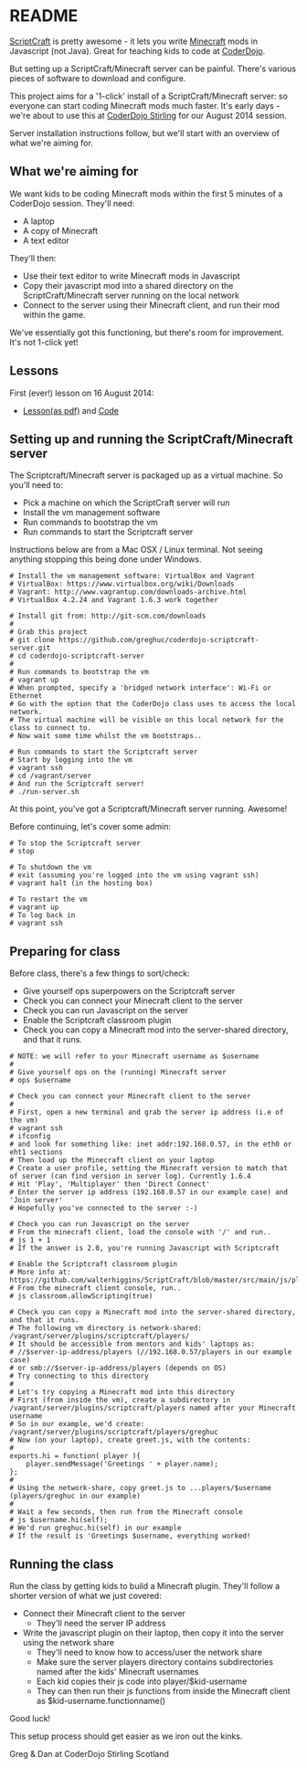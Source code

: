 # README

[ScriptCraft](https://github.com/walterhiggins/ScriptCraft) is pretty awesome - it lets you write [Minecraft](https://minecraft.net) mods in Javascript (not Java). Great for teaching kids to code at [CoderDojo](http://coderdojo.com).


But setting up a ScriptCraft/Minecraft server can be painful. There's various pieces of software to download and configure.

This project aims for a '1-click' install of a ScriptCraft/Minecraft server: so everyone can start coding Minecraft mods much faster. It's early days - we're about to use this at [CoderDojo Stirling](http://coderdojoscotland.com/clubs/stirling) for our August 2014 session.

Server installation instructions follow, but we'll start with an overview of what we're aiming for.


## What we're aiming for

We want kids to be coding Minecraft mods within the first 5 minutes of a CoderDojo session. They'll need:

* A laptop
* A copy of Minecraft
* A text editor

They'll then:

* Use their text editor to write Minecraft mods in Javascript
* Copy their javascript mod into a shared directory on the ScriptCraft/Minecraft server running on the local network
* Connect to the server using their Minecraft client, and run their mod within the game.

We've essentially got this functioning, but there's room for improvement. It's not 1-click yet!

## Lessons

First (ever!) lesson on 16 August 2014:
* [Lesson](https://github.com/greghuc/coderdojo-scriptcraft-server/blob/write-kids-script/docs/lesson1/lesson.md)[(as pdf)](https://github.com/greghuc/coderdojo-scriptcraft-server/blob/write-kids-script/docs/lesson1/lesson1.pdf?raw=true) and [Code](https://github.com/greghuc/coderdojo-scriptcraft-server/blob/write-kids-script/docs/lesson1/lessons.js)

## Setting up and running the ScriptCraft/Minecraft server

The Scriptcraft/Minecraft server is packaged up as a virtual machine. So you'll need to:

* Pick a machine on which the ScriptCraft server will run
* Install the vm management software
* Run commands to bootstrap the vm
* Run commands to start the Scriptcraft server

Instructions below are from a Mac OSX / Linux terminal. Not seeing anything stopping this being done under Windows.

```
# Install the vm management software: VirtualBox and Vagrant
# VirtualBox: https://www.virtualbox.org/wiki/Downloads
# Vagrant: http://www.vagrantup.com/downloads-archive.html
# VirtualBox 4.2.24 and Vagrant 1.6.3 work together

# Install git from: http://git-scm.com/downloads
#
# Grab this project
# git clone https://github.com/greghuc/coderdojo-scriptcraft-server.git
# cd coderdojo-scriptcraft-server
#
# Run commands to bootstrap the vm
# vagrant up
# When prompted, specify a 'bridged network interface': Wi-Fi or Ethernet
# Go with the option that the CoderDojo class uses to access the local network.
# The virtual machine will be visible on this local network for the class to connect to.
# Now wait some time whilst the vm bootstraps..

# Run commands to start the Scriptcraft server
# Start by logging into the vm
# vagrant ssh
# cd /vagrant/server
# And run the Scriptcraft server!
# ./run-server.sh
```

At this point, you've got a Scriptcraft/Minecraft server running. Awesome!

Before continuing, let's cover some admin:

```
# To stop the Scriptcraft server
# stop

# To shutdown the vm
# exit (assuming you're logged into the vm using vagrant ssh)
# vagrant halt (in the hosting box)

# To restart the vm
# vagrant up
# To log back in
# vagrant ssh
```

## Preparing for class

Before class, there's a few things to sort/check:

* Give yourself ops superpowers on the Scriptcraft server
* Check you can connect your Minecraft client to the server
* Check you can run Javascript on the server
* Enable the Scriptcraft classroom plugin
* Check you can copy a Minecraft mod into the server-shared directory, and that it runs.

```
# NOTE: we will refer to your Minecraft username as $username
# 
# Give yourself ops on the (running) Minecraft server
# ops $username

# Check you can connect your Minecraft client to the server
#
# First, open a new terminal and grab the server ip address (i.e of the vm)
# vagrant ssh
# ifconfig
# and look for something like: inet addr:192.168.0.57, in the eth0 or eht1 sections
# Then load up the Minecraft client on your laptop
# Create a user profile, setting the Minecraft version to match that of server (can find version in server log). Currently 1.6.4
# Hit 'Play', 'Multiplayer' then 'Direct Connect' 
# Enter the server ip address (192.168.0.57 in our example case) and 'Join server'
# Hopefully you've connected to the server :-)

# Check you can run Javascript on the server
# From the minecraft client, load the console with '/' and run..
# js 1 + 1
# If the answer is 2.0, you're running Javascript with Scriptcraft

# Enable the Scriptcraft classroom plugin
# More info at: https://github.com/walterhiggins/ScriptCraft/blob/master/src/main/js/plugins/classroom/classroom.js
# From the minecraft client console, run..
# js classroom.allowScripting(true)

# Check you can copy a Minecraft mod into the server-shared directory, and that it runs.
# The following vm directory is network-shared: /vagrant/server/plugins/scriptcraft/players/
# It should be accessible from mentors and kids' laptops as:
# //$server-ip-address/players (//192.168.0.57/players in our example case)
# or smb://$server-ip-address/players (depends on OS)
# Try connecting to this directory
# 
# Let's try copying a Minecraft mod into this directory
# First (from inside the vm), create a subdirectory in /vagrant/server/plugins/scriptcraft/players named after your Minecraft username
# So in our example, we'd create: /vagrant/server/plugins/scriptcraft/players/greghuc
# Now (on your laptop), create greet.js, with the contents:
#
exports.hi = function( player ){
    player.sendMessage('Greetings ' + player.name);
};
#
# Using the network-share, copy greet.js to ...players/$username (players/greghuc in our example)
#
# Wait a few seconds, then run from the Minecraft console
# js $username.hi(self);
# We'd run greghuc.hi(self) in our example
# If the result is 'Greetings $username, everything worked!
```

## Running the class
Run the class by getting kids to build a Minecraft plugin.
They'll follow a shorter version of what we just covered:

* Connect their Minecraft client to the server 
    * They'll need the server IP address
* Write the javascript plugin on their laptop, then copy it into the server using the network share
    * They'll need to know how to access/user the network share
    * Make sure the server players directory contains subdirectories named after the kids' Minecraft usernames
    * Each kid copies their js code into player/$kid-username
    * They can then run their js functions from inside the Minecraft client as $kid-username.functionname()

Good luck!

This setup process should get easier as we iron out the kinks.

Greg & Dan at CoderDojo Stirling Scotland